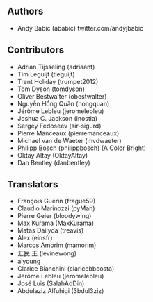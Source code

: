 ## Authors

* Andy Babic (ababic)
  twitter.com/andyjbabic


## Contributors

* Adrian Tijsseling (adriaant)
* Tim Leguijt (tleguijt)
* Trent Holiday (trumpet2012)
* Tom Dyson (tomdyson)
* Oliver Bestwalter (obestwalter)
* Nguyễn Hồng Quân (hongquan)
* Jérôme Lebleu (jeromelebleu)
* Joshua C. Jackson (inostia)
* Sergey Fedoseev (sir-sigurd)
* Pierre Manceaux (pierremanceaux)
* Michael van de Waeter (mvdwaeter)
* Philipp Bosch (philippbosch) (A Color Bright)
* Oktay Altay (OktayAltay)
* Dan Bentley (danbentley)


## Translators

* François Guérin (frague59)
* Claudio Marinozzi (pyMan)
* Pierre Geier (bloodywing)
* Max Kurama (MaxKurama)
* Matas Dailyda (treavis)
* Alex (einsfr)
* Marcos Amorim (mamorim)
* 汇民 王 (levinewong)
* alyoung
* Clarice Bianchini (claricebbcosta)
* Jérôme Lebleu (jeromelebleu)
* José Luis (SalahAdDin)
* Abdulaziz Alfuhigi (3bdul3ziz)
